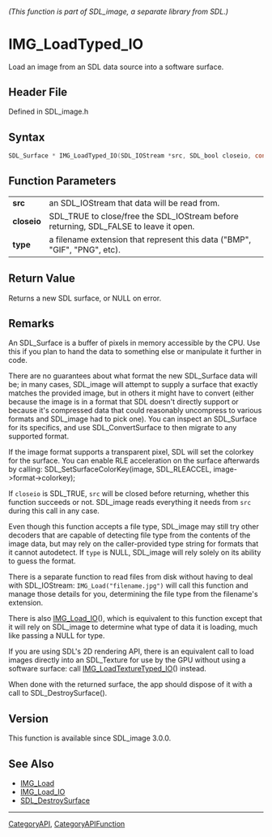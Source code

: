 ###### (This function is part of SDL_image, a separate library from SDL.)
# IMG_LoadTyped_IO

Load an image from an SDL data source into a software surface.

## Header File

Defined in SDL_image.h

## Syntax

```c
SDL_Surface * IMG_LoadTyped_IO(SDL_IOStream *src, SDL_bool closeio, const char *type);

```

## Function Parameters

|                 |                                                                                       |
| --------------- | ------------------------------------------------------------------------------------- |
| **src**         | an SDL_IOStream that data will be read from.                                          |
| **closeio**     | SDL_TRUE to close/free the SDL_IOStream before returning, SDL_FALSE to leave it open. |
| **type**        | a filename extension that represent this data ("BMP", "GIF", "PNG", etc).             |

## Return Value

Returns a new SDL surface, or NULL on error.

## Remarks

An SDL_Surface is a buffer of pixels in memory accessible by the CPU. Use
this if you plan to hand the data to something else or manipulate it
further in code.

There are no guarantees about what format the new SDL_Surface data will be;
in many cases, SDL_image will attempt to supply a surface that exactly
matches the provided image, but in others it might have to convert (either
because the image is in a format that SDL doesn't directly support or
because it's compressed data that could reasonably uncompress to various
formats and SDL_image had to pick one). You can inspect an SDL_Surface for
its specifics, and use SDL_ConvertSurface to then migrate to any supported
format.

If the image format supports a transparent pixel, SDL will set the colorkey
for the surface. You can enable RLE acceleration on the surface afterwards
by calling: SDL_SetSurfaceColorKey(image, SDL_RLEACCEL,
image->format->colorkey);

If `closeio` is SDL_TRUE, `src` will be closed before returning, whether
this function succeeds or not. SDL_image reads everything it needs from
`src` during this call in any case.

Even though this function accepts a file type, SDL_image may still try
other decoders that are capable of detecting file type from the contents of
the image data, but may rely on the caller-provided type string for formats
that it cannot autodetect. If `type` is NULL, SDL_image will rely solely on
its ability to guess the format.

There is a separate function to read files from disk without having to deal
with SDL_IOStream: `IMG_Load("filename.jpg")` will call this function and
manage those details for you, determining the file type from the filename's
extension.

There is also [IMG_Load_IO](IMG_Load_IO)(), which is equivalent to this
function except that it will rely on SDL_image to determine what type of
data it is loading, much like passing a NULL for type.

If you are using SDL's 2D rendering API, there is an equivalent call to
load images directly into an SDL_Texture for use by the GPU without using a
software surface: call [IMG_LoadTextureTyped_IO](IMG_LoadTextureTyped_IO)()
instead.

When done with the returned surface, the app should dispose of it with a
call to SDL_DestroySurface().

## Version

This function is available since SDL_image 3.0.0.

## See Also

* [IMG_Load](IMG_Load)
* [IMG_Load_IO](IMG_Load_IO)
* [SDL_DestroySurface](SDL_DestroySurface)

----
[CategoryAPI](CategoryAPI), [CategoryAPIFunction](CategoryAPIFunction)

